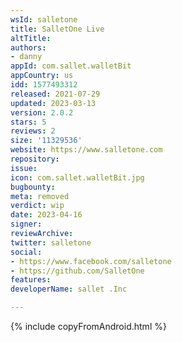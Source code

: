 ```yaml
---
wsId: salletone
title: SalletOne Live
altTitle: 
authors:
- danny
appId: com.sallet.walletBit
appCountry: us
idd: 1577493312
released: 2021-07-29
updated: 2023-03-13
version: 2.0.2
stars: 5
reviews: 2
size: '11329536'
website: https://www.salletone.com
repository: 
issue: 
icon: com.sallet.walletBit.jpg
bugbounty: 
meta: removed
verdict: wip
date: 2023-04-16
signer: 
reviewArchive: 
twitter: salletone
social:
- https://www.facebook.com/salletone
- https://github.com/SalletOne
features: 
developerName: sallet .Inc

---
```


{% include copyFromAndroid.html %}
